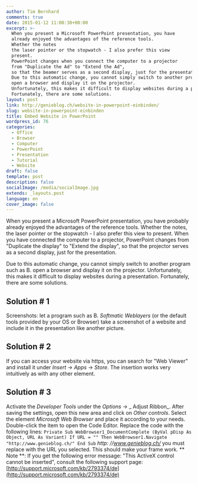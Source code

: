 ```yaml
---
author: Tim Bernhard
comments: true
date: 2015-01-12 11:00:30+00:00
excerpt: >-
  When you present a Microsoft PowerPoint presentation, you have
  already enjoyed the advantages of the reference tools.
  Whether the notes
  the laser pointer or the stopwatch - I also prefer this view
  present.
  PowerPoint changes when you connect the computer to a projector
  from "Duplicate the Ad" to "Extend the Ad",
  so that the beamer serves as a second display, just for the presentation.
  Due to this automatic change, you cannot simply switch to another program such as B.
  open a browser and display it on the projector.
  Unfortunately, this makes it difficult to display websites during a presentation.
  Fortunately, there are some solutions.
layout: post
link: http://genieblog.ch/website-in-powerpoint-einbinden/
slug: website-in-powerpoint-einbinden
title: Embed Website in PowerPoint
wordpress_id: 76
categories:
  - Office
  - Browser 
  - Computer
  - PowerPoint 
  - Presentation 
  - Tutorial 
  - Website
draft: false
template: post
description: false
socialImage: /media/socialImage.jpg
extends: _layouts.post
language: en
cover_image: false
---
```


When you present a Microsoft PowerPoint presentation, you have probably already enjoyed the advantages of the reference tools.
Whether the notes, the laser pointer or the stopwatch - I also prefer this view to present.
When you have connected the computer to a projector, PowerPoint changes from "Duplicate the display" to "Extend the display", so that the projector serves as a second display, just for the presentation.

Due to this automatic change, you cannot simply switch to another program such as B.
open a browser and display it on the projector.
Unfortunately, this makes it difficult to display websites during a presentation.
Fortunately, there are some solutions.

## Solution # 1

Screenshots: let a program such as B. _Softmatic Weblayers_ (or the default tools provided by your OS or Browser) take a screenshot of a website and include it in the presentation like another picture.

## Solution # 2

If you can access your website via https, you can search for "Web Viewer" and install it under _Insert_ -> _Apps_ -> _Store_. The insertion works very intuitively as with any other element.

## Solution # 3

Activate the _Developer Tools_ under the _Options_ -> _ Adjust Ribbon_. After saving the settings, open this new area and click on _Other controls_. Select the element _Microsoft Web Browser_ and place it according to your needs.
Double-click the item to open the Code Editor.
Replace the code with the following lines:
`Private Sub WebBrowser1_DocumentComplete (ByVal pDisp As Object, URL As Variant)
If URL = "" Then WebBrowser1.Navigate "http://www.genieblog.ch/"
End Sub`
_http: //www.genieblog.ch/_ you must replace with the URL you selected.
This should make your frame work.
** Note **: If you get the following error message: "This ActiveX control cannot be inserted", consult the following support page: [http://support.microsoft.com/kb/2793374/de](http://support.microsoft.com/kb/2793374/de)
